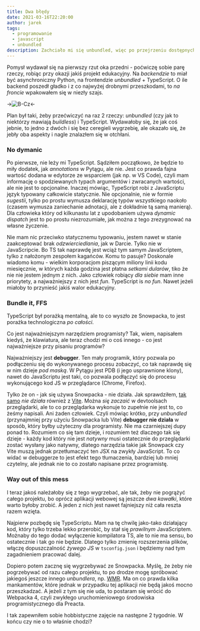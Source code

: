 ```yaml
---
title: Dwa błędy
date: 2021-03-16T22:20:00
author: jarek
tags:
  - programowanie
  - javascript
  - unbundled
description: Zachciało mi się unbundled, więc po przejrzeniu dostępnych opcji wybrałem Snowpack, ale już po tygodniu okazało się to sporym błędem. A właściwie dwoma, bo przy okazji chciałem łyknąć coś z TypeScript'u.
---
```


Pomysł wydawał się na pierwszy rzut oka przedni - poćwiczę sobie parę rzeczy, robiąc przy okazji jakiś projekt edukacyjny. Na *backendzie* to miał być asynchroniczny Python, na frontendzie *unbundled* + TypeScript. O ile backend poszedł gładko i z co najwyżej drobnymi przeszkodami, to *na froncie* wpakowałem się w niezły szajs.

->![B-Cz](https://i.imgur.com/uERigGnh.jpg)<-

<!-- more -->

Plan był taki, żeby przećwiczyć na raz 2 rzeczy: *unbundled* (czy jak to niektórzy mawiają *buildless*) i TypeScript. Wydawałoby się, że jak coś jebnie, to jedno z dwóch i się bez ceregieli wygrzebię, ale okazało się, że jebły oba aspekty i nagle znalazłem się w otchłani.

### No dymanic

Po pierwsze, nie leży mi TypeScript. Sądziłem początkowo, że będzie to miły dodatek, jak *annotations* w Pytągu, ale nie. Jest co prawda fajna wartość dodana w edytorze ze wsparciem (jak np. w VS Code), czyli mam informację o spodziewanych typach argumentów i zwracanych wartości, ale nie jest to opcjonalne. Inaczej mówiąc, TypeScript robi z JavaScriptu język typowany całkowicie statycznie. Nie opcjonalnie, nie w formie *sugestii*, tylko po prostu wymusza deklarację typów wszystkiego naokoło (czasem wymusza zaniechanie adnotacji, ale z dokładnie tą samą manierą). Dla człowieka który od kilkunastu lat z upodobaniem używa *dynamic dispatch* jest to po prostu niezrozumiałe, jak można z tego zrezygnować na własne życzenie.

Nie mam nic przeciwko statycznemu typowaniu, jestem nawet w stanie zaakceptować brak *odzwierciedlania*, jak w Darcie. Tylko nie w JavaScripcie. Bo TS tak naprawdę jest wciąż tym samym JavaScriptem, tylko z nałożonym zespołem kagańców. Komu to pasuje? Doskonale wiadomo komu - wielkim korporacjom piszącym miliony linii kodu miesięcznie, w których każda godzina jest płatna *setkami dularów*, tiko że nie nie jestem jednym z nich. Jako człowiek robiący *dla siebie* mam inne priorytety, a najważniejszy z nich jest *fun*. TypeScript is *no fun*. Nawet jeżeli miałoby to przynieść jakiś walor edukacyjny.

### Bundle it, FFS

TypeScript był porażką mentalną, ale to co wyszło ze Snowpacka, to jest porażka technologiczna *po całości*.

Co jest najważniejszym narzędziem programisty? Tak, wiem, napisałem kiedyś, że klawiatura, ale teraz chodzi mi o coś innego - co jest najważniejsze przy pisaniu programów?

Najważniejszy jest **debugger**. Ten mały programik, który pozwala po podłączeniu się do wykonywanego procesu zobaczyć, co tak naprawdę się w nim dzieje *pod maską*. W Pytągu jest PDB (i jego usprawnione klony), nawet do JavaScriptu jest taki, co pozwala podłączyć się do procesu wykonującego kod JS w przeglądarce (Chrome, Firefox).

Tylko że on - jak się używa Snowpacka - nie działa. Jak sprawdziłem, [tak samo](https://github.com/vitejs/vite/issues?q=is%3Aissue+debugger) *nie działa* również z [Vite](https://vitejs.dev/). Można *się zaczaić* w devtoolsach przeglądarki, ale to co przeglądarka wykonuje to zupełnie nie jest to, co żeśmy napisali. Ani żaden człowiek. Czyli mówiąc krótko, przy *unbundled* (przynajmniej przy użyciu Snowpacka lub Vite) **debugger nie działa** w sposób, który byłby użyteczny dla programisty. Nie ma czarniejszej dupy ponad to. Rozumiem co się tam dzieje, i rozumiem też dlaczego tak się dzieje - każdy kod który nie jest *natywny* musi ostatecznie do przeglądarki zostać wysłany jako natywny, dlatego narzędzia takie jak Snowpack czy Vite muszą jednak przetłumaczyć ten JSX na zwykły JavaScript. To co widać w debuggerze to jest efekt tego tłumaczenia, bardziej lub mniej czytelny, ale jednak nie to co zostało napisane przez programistę.

### Way out of this mess

I teraz jakoś należałoby się z tego wygrzebać, ale tak, żeby nie pogrążyć całego projektu, bo oprócz aplikacji webowej są jeszcze *dwa kawałki*, które warto byłoby zrobić. A jeden z nich jest nawet fajniejszy niż cała reszta razem wzięta.

Najpierw pozbędę się TypeScriptu. Mam na tę chwilę jako-tako działający kod, który tylko trzeba lekko przerobić, by stał się *prawilnym* JavaScriptem. Możnaby do tego dodać wyłączenie kompilatora TS, ale to nie ma sensu, bo ostatecznie i tak go nie będzie. Dlatego tylko zmienię rozszerzenia plików, włączę dopuszczalność *żywego JS* w `tsconfig.json` i będziemy nad tym zagadnieniem pracować dalej.

Dopiero potem zacznę się wygrzebywać ze Snowpacka. Myślę, że żeby nie pogrzebywać od razu całego projektu, to po drodze mogę spróbować jakiegoś jeszcze innego *unbundlera*, np. [WMR](https://github.com/preactjs/wmr). Ma on co prawda kilka mankamentów, które jednak w przypadku tej aplikacji nie będą jakoś mocno przeszkadzać. A jeżeli z tym się nie uda, to postaram się wrócić do Webpacka 4, czyli zwykłego uruchomieniowego środowiska programistycznego dla Preacta.

I tak zapewniłem sobie hobbistyczne zajęcie na następne 2 tygodnie. W końcu czy nie o to właśnie chodzi?
